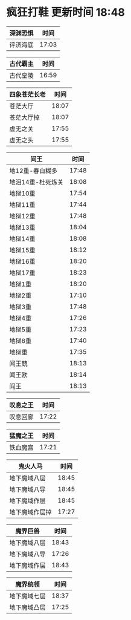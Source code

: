 # 疯狂打鞋 更新时间 18:48

| 深渊恐惧   | 时间    |
|--------|-------|
| 评济海底 | 17:03 |

| 古代霸主   | 时间    |
|--------|-------|
| 古代皇陵 | 16:59 |

| 四象苍茫长老   | 时间    |
|--------|-------|
| 苍茫大厅 | 18:07 |
| 苍茫大厅掉 | 18:07 |
| 虚无之关 | 17:55 |
| 虚无之头 | 17:55 |

| 间王   | 时间    |
|--------|-------|
| 地12重-春白糊多 | 17:48 |
| 地泪14重-杜死炼关 | 18:08 |
| 地狱10重 | 17:54 |
| 地狱11重 | 17:44 |
| 地狱12重 | 17:48 |
| 地狱13重 | 18:04 |
| 地狱14重 | 18:08 |
| 地狱15重 | 18:12 |
| 地狱16重 | 18:20 |
| 地狱17重 | 18:23 |
| 地狱1重 | 18:20 |
| 地狱2重 | 17:10 |
| 地狱3重 | 17:48 |
| 地狱4重 | 17:26 |
| 地狱5重 | 17:23 |
| 地狱8重 | 17:40 |
| 地狱重 | 17:35 |
| 闻王兢 | 18:13 |
| 闻王欧 | 18:14 |
| 阎王 | 18:13 |

| 叹息之王   | 时间    |
|--------|-------|
| 叹息回廊 | 17:22 |

| 猛魔之王   | 时间    |
|--------|-------|
| 铁血魔宫 | 17:21 |

| 鬼火人马   | 时间    |
|--------|-------|
| 地下魔域八层 | 18:45 |
| 地下魔域八导 | 18:45 |
| 地下魔域作层 | 18:45 |
| 地下魔域作层掉 | 17:27 |

| 魔界巨兽   | 时间    |
|--------|-------|
| 地下魔域八层 | 18:43 |
| 地下魔域八导 | 17:26 |
| 地下魔域作层 | 18:43 |

| 魔界统领   | 时间    |
|--------|-------|
| 地下魔域七层 | 18:37 |
| 地下魔域凸层 | 17:25 |